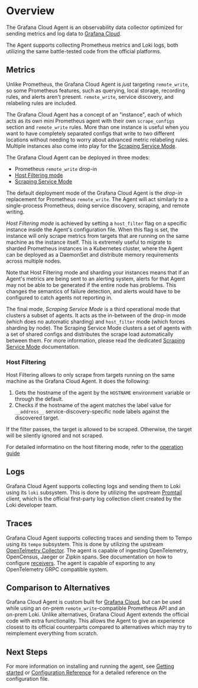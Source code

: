 # Overview

The Grafana Cloud Agent is an observability data collector optimized for sending
metrics and log data to [Grafana Cloud](https://grafana.com/products/cloud).

The Agent supports collecting Prometheus metrics and Loki logs, both utilizing
the same battle-tested code from the official platforms.

## Metrics

Unlike Prometheus, the Grafana Cloud Agent is _just_ targeting `remote_write`,
so some Prometheus features, such as querying, local storage, recording rules,
and alerts aren't present. `remote_write`, service discovery, and relabeling
rules are included.

The Grafana Cloud Agent has a concept of an "instance", each of which acts as
its own mini Prometheus agent with their own `scrape_configs` section and
`remote_write` rules. More than one instance is useful when you want to have
completely separated configs that write to two different locations without
needing to worry about advanced metric relabeling rules. Multiple instances also
come into play for the [Scraping Service Mode](./scraping-service.md).

The Grafana Cloud Agent can be deployed in three modes:

- Prometheus `remote_write` drop-in
- [Host Filtering mode](#host-filtering)
- [Scraping Service Mode](./scraping-service.md)

The default deployment mode of the Grafana Cloud Agent is the _drop-in_
replacement for Prometheus `remote_write`. The Agent will act similarly to a
single-process Prometheus, doing service discovery, scraping, and remote
writing.

_Host Filtering mode_ is achieved by setting a `host_filter` flag on a specific
instance inside the Agent's configuration file. When this flag is set, the
instance will only scrape metrics from targets that are running on the same
machine as the instance itself. This is extremely useful to migrate to sharded
Prometheus instances in a Kubernetes cluster, where the Agent can be deployed as
a DaemonSet and distribute memory requirements across multiple nodes.

Note that Host Filtering mode and sharding your instances means that if an
Agent's metrics are being sent to an alerting system, alerts for that Agent may
not be able to be generated if the entire node has problems. This changes the
semantics of failure detection, and alerts would have to be configured to catch
agents not reporting in.

The final mode, _Scraping Service Mode_ is a third operational mode that
clusters a subset of agents. It acts as the in-between of the drop-in mode
(which does no automatic sharding) and `host_filter` mode (which forces sharding
by node). The Scraping Service Mode clusters a set of agents with a set of
shared configs and distributes the scrape load automatically between them. For
more information, please read the dedicated
[Scraping Service Mode](./scraping-service.md) documentation.

### Host Filtering

Host Filtering allows to only scrape from targets running on the same machine as
the Grafana Cloud Agent. It does the following:

1. Gets the hostname of the agent by the `HOSTNAME` environment variable or
   through the default.
2. Checks if the hostname of the agent matches the label value for `__address__`
   service-discovery-specific node labels against the discovered target.

If the filter passes, the target is allowed to be scraped. Otherwise, the target
will be silently ignored and not scraped.

For detailed informatino on the host filtering mode, refer to the [operation
guide](./operation-guide.md#host-filtering)

## Logs

Grafana Cloud Agent supports collecting logs and sending them to Loki using its
`loki` subsystem. This is done by utilizing the upstream
[Promtail](https://grafana.com/docs/loki/latest/clients/promtail/) client, which
is the official first-party log collection client created by the Loki
developer team.

## Traces

Grafana Cloud Agent supports collecting traces and sending them to Tempo using its
`tempo` subsystem. This is done by utilizing the upstream [OpenTelmetry Collector](https://github.com/open-telemetry/opentelemetry-collector).
The agent is capable of ingesting OpenTelemetry, OpenCensus, Jaeger or Zipkin spans.
See documentation on how to configure [receivers](./configuration-reference.md#tempo_config).
The agent is capable of exporting to any OpenTelemetry GRPC compatible system.

## Comparison to Alternatives

Grafana Cloud Agent is custom built for [Grafana Cloud](https://grafana.com/products/cloud/),
but can be used while using an on-prem `remote_write`-compatible Prometheus API
and an on-prem Loki. Unlike alternatives, Grafana Cloud Agent extends the
official code with extra functionality. This allows the Agent to give an
experience closest to its official counterparts compared to alternatives which
may try to reimplement everything from scratch.

## Next Steps

For more information on installing and running the agent, see
[Getting started](./getting-started.md) or
[Configuration Reference](./configuration-reference.md) for a detailed reference
on the configuration file.

